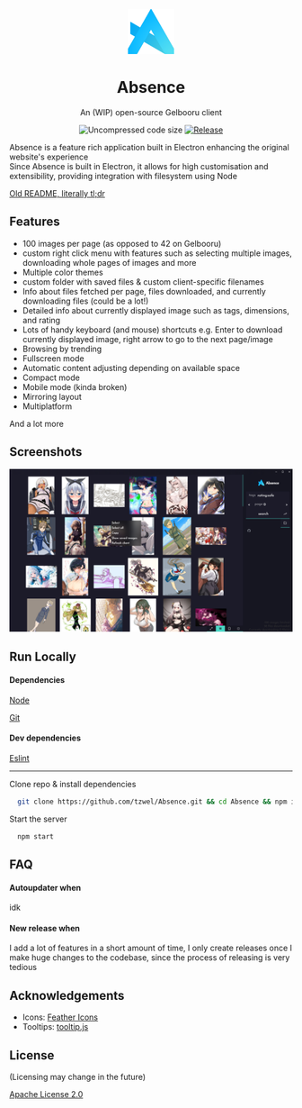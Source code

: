 <p align="center"> <img src="src/img/Absence-logo.png" width="auto" height="80px" alt="Absence logo" /> </p>

<h1 align="center"> Absence </h1>
<p align="center">  An (WIP) open-source Gelbooru client </p>

<p align="center"> 
<img src="https://img.shields.io/github/languages/code-size/tzwel/absence?style=flat-square" alt="Uncompressed code size" />
<a href="https://github.com/tzwel/Absence/releases"> <img src="https://img.shields.io/github/v/release/tzwel/absence?color=yellow&include_prereleases&style=flat-square" alt="Release" /> </a>
</p>

Absence is a feature rich application built in Electron enhancing the original website's experience \
Since Absence is built in Electron, it allows for high customisation and extensibility, providing integration with filesystem using Node

[Old README, literally tl;dr](/README.old.md)

<!-- [![Uncompressed code size](https://img.shields.io/github/languages/code-size/tzwel/absence?style=flat-square)]()
[![Release](https://img.shields.io/github/v/release/tzwel/absence?color=yellow&include_prereleases&style=flat-square)](https://github.com/tzwel/Absence/releases)
-->
## Features

- 100 images per page (as opposed to 42 on Gelbooru)
- custom right click menu with features such as selecting multiple images, downloading whole pages of images and more
- Multiple color themes
- custom folder with saved files & custom client-specific filenames
- Info about files fetched per page, files downloaded, and currently downloading files (could be a lot!)
- Detailed info about currently displayed image such as tags, dimensions, and rating 
- Lots of handy keyboard (and mouse) shortcuts e.g. Enter to download currently displayed image, right arrow to go to the next page/image
- Browsing by trending
- Fullscreen mode
- Automatic content adjusting depending on available space
- Compact mode
- Mobile mode (kinda broken)
- Mirroring layout
- Multiplatform

And a lot more

## Screenshots

![App Screenshot](https://raw.githubusercontent.com/tzwel/Absence/main/screenshots/absence.png)


## Run Locally

#### Dependencies
[Node](https://nodejs.org)

[Git](https://git-scm.com)

#### Dev dependencies
[Eslint](https://eslint.org)

--- 

Clone repo & install dependencies

```bash
  git clone https://github.com/tzwel/Absence.git && cd Absence && npm install
```

Start the server

```bash
  npm start
```
## FAQ

#### Autoupdater when

idk

#### New release when

I add a lot of features in a short amount of time, I only create releases once I make huge changes to the codebase, since the process of releasing is very tedious

## Acknowledgements

- Icons: [Feather Icons](https://feathericons.com)
- Tooltips: [tooltip.js](https://github.com/matthias-schuetz/Tooltip)

## License

(Licensing may change in the future)

[Apache License 2.0](https://github.com/tzwel/Absence/blob/main/LICENSE.md)

